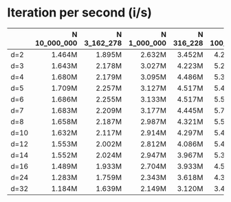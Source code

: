 # Iteration per second (i/s)

|      |N 10_000_000|N 3_162_278|N 1_000_000|N 316_228|N 100_000|N 31_623|N 10_000|  N 3162|  N 1000|   N 316|   N 100|    N 32|    N 10|
|:-----|-----------:|----------:|----------:|--------:|--------:|-------:|-------:|-------:|-------:|-------:|-------:|-------:|-------:|
|d=2   |      1.464M|     1.895M|     2.632M|   3.452M|   4.275M|  4.940M|  5.307M|  5.931M|  6.706M|  7.175M|  8.261M|  8.999M| 10.479M|
|d=3   |      1.643M|     2.178M|     3.027M|   4.223M|   5.220M|  5.630M|  6.269M|  7.266M|  8.053M|  8.749M|  9.596M| 10.128M| 11.209M|
|d=4   |      1.680M|     2.179M|     3.095M|   4.486M|   5.397M|  6.154M|  6.702M|  7.458M|  8.087M|  8.873M|  8.880M|  9.750M| 10.849M|
|d=5   |      1.709M|     2.257M|     3.127M|   4.517M|   5.403M|  6.307M|  6.908M|  7.916M|  7.705M|  9.002M|  9.435M|  9.617M| 10.368M|
|d=6   |      1.686M|     2.255M|     3.133M|   4.517M|   5.582M|  6.552M|  6.689M|  7.408M|  8.387M|  8.423M|  9.261M| 10.579M| 10.402M|
|d=7   |      1.683M|     2.209M|     3.177M|   4.445M|   5.744M|  6.317M|  7.110M|  7.115M|  7.974M|  9.633M|  9.279M| 10.370M| 10.298M|
|d=8   |      1.658M|     2.187M|     2.987M|   4.321M|   5.551M|  6.501M|  6.663M|  7.971M|  7.748M|  8.857M|  8.933M| 10.298M| 10.251M|
|d=10  |      1.632M|     2.117M|     2.914M|   4.297M|   5.429M|  6.323M|  6.949M|  7.574M|  8.136M|  8.361M|  9.513M| 10.035M| 10.837M|
|d=12  |      1.553M|     2.002M|     2.812M|   4.086M|   5.400M|  5.958M|  6.904M|  6.917M|  8.214M|  8.151M|  9.713M|  9.133M| 10.856M|
|d=14  |      1.552M|     2.024M|     2.947M|   3.967M|   5.337M|  5.884M|  7.336M|  7.104M|  7.937M|  7.989M| 10.172M|  9.160M| 10.807M|
|d=16  |      1.489M|     1.933M|     2.704M|   3.933M|   4.584M|  5.854M|  5.711M|  7.092M|  7.288M|  7.023M|  9.288M|  8.218M| 10.788M|
|d=24  |      1.283M|     1.759M|     2.343M|   3.618M|   4.303M|  4.734M|  5.809M|  5.841M|  5.790M|  8.501M|  8.387M|  7.606M| 10.849M|
|d=32  |      1.184M|     1.639M|     2.149M|   3.120M|   3.416M|  5.104M|  4.999M|  4.634M|  7.384M|  6.265M|  7.499M|  8.073M| 10.751M|

